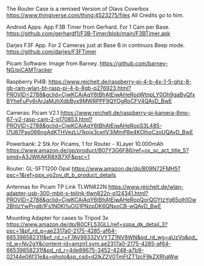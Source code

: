 The Router Case is a remixed Version of Olavs Coverbox https://www.thingiverse.com/thing:4523275/files All Credits go to him.


Android Apps:
App F3B Timer from Gerhard. For 1 Cam per Base.
https://github.com/gerhardf1/F3B-Timer/blob/main/F3BTimer.apk

Darjes F3F App. For 2 Cameras just at Base B in continuos Beep mode.
https://github.com/darjes/F3FTimer

Picam Software:
Image from Barney. 
https://github.com/barney-NG/piCAMTracker

Raspberry Pi4B:
https://www.reichelt.de/raspberry-pi-4-b-4x-1-5-ghz-8-gb-ram-wlan-bt-rasp-pi-4-b-8gb-p276923.html?PROVID=2788&gclid=CjwKCAiAqY6tBhAtEiwAHeRopWtnpLY0Oh9gaByQfxBYheFuPy6rArJaMJhXdbByx9MWRPPF9QYOgRoCFV4QAvD_BwE

Cameras:
Picam V2.1
https://www.reichelt.de/raspberry-pi-kamera-8mp-67-v2-rasp-cam-2-p170853.html?PROVID=2788&gclid=CjwKCAiAqY6tBhAtEiwAHeRopS3L485-I7U87Pas066ngAdKTHVezLU1kpjx3ceilV3jMmP8e4KOlhoCzoUQAvD_BwE

Powerbank:
2 Stk for Picams, 1 for Router -  XLayer 10.000mAh
https://www.amazon.de/gp/product/B07Y3G6F86/ref=ox_sc_act_title_5?smid=A3JWKAKR8XB7XF&psc=1

Router:
GL-SFT1200 Opal
https://www.amazon.de/dp/B09N72FMH5?psc=1&ref=ppx_yo2ov_dt_b_product_details

Antennas for Picam
TP Link TLWN822N
https://www.reichelt.de/wlan-adapter-usb-300-mbit-s-tplink-tlwn822n-p124341.html?PROVID=2788&gclid=CjwKCAiAqY6tBhAtEiwAHeRopQorQGYtzYg65olh1Ow2BhIzYwPnglb1Fs1N0KI1uOG1PNzpDK6QNxoCB-wQAvD_BwE

Mounting Adapter for cases to Tripod 3x
https://www.amazon.de/dp/B0CFL53GLL/ref=sspa_dk_detail_3?psc=1&pf_rd_p=ae2317a0-2175-4285-af64-66539858231f&pf_rd_r=F7AV99332VVYTZ1NV8WN&pd_rd_wg=aUzVq&pd_rd_w=Nv2gY&content-id=amzn1.sym.ae2317a0-2175-4285-af64-66539858231f&pd_rd_r=4de89675-3452-4248-a7b9-02144e06f31e&s=photo&sp_csd=d2lkZ2V0TmFtZT1zcF9kZXRhaWw
